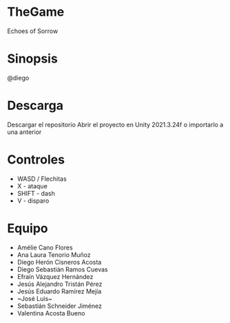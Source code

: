 # TheGame
Echoes of Sorrow
# Sinopsis
@diego
# Descarga
Descargar el repositorio
Abrir el proyecto en Unity 2021.3.24f o importarlo a una anterior
# Controles
* WASD / Flechitas
* X - ataque
* SHIFT - dash
* V - disparo
# Equipo
* Amélie Cano Flores
* Ana Laura Tenorio Muñoz
* Diego Herón Cisneros Acosta
* Diego Sebastián Ramos Cuevas
* Efraín Vázquez Hernández
* Jesús Alejandro Tristán Pérez
* Jesús Eduardo Ramírez Mejía
* ~José Luis~ 
* Sebastián Schneider Jiménez
* Valentina Acosta Bueno
